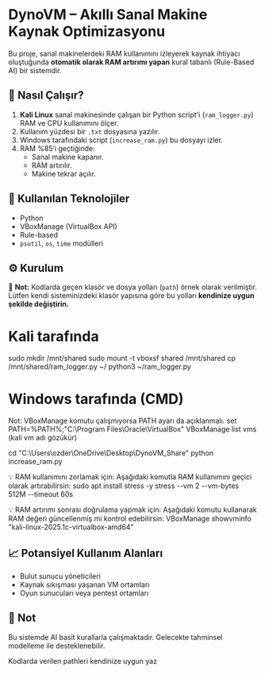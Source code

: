 # DynoVM – Akıllı Sanal Makine Kaynak Optimizasyonu

Bu proje, sanal makinelerdeki RAM kullanımını izleyerek kaynak ihtiyacı oluştuğunda **otomatik olarak RAM artırımı yapan** kural tabanlı (Rule-Based AI) bir sistemdir.

## 🔧 Nasıl Çalışır?

1. **Kali Linux** sanal makinesinde çalışan bir Python script'i (`ram_logger.py`) RAM ve CPU kullanımını ölçer.
2. Kullanım yüzdesi bir `.txt` dosyasına yazılır.
3. Windows tarafındaki script (`increase_ram.py`) bu dosyayı izler.
4. RAM %85’i geçtiğinde:
   - Sanal makine kapanır.
   - RAM artırılır.
   - Makine tekrar açılır.

## 📌 Kullanılan Teknolojiler
- Python
- VBoxManage (VirtualBox API)
- Rule-based 
- `psutil`, `os`, `time` modülleri

## ⚙️ Kurulum
🔧 **Not:** Kodlarda geçen klasör ve dosya yolları (`path`) örnek olarak verilmiştir.  
 Lütfen kendi sisteminizdeki klasör yapısına göre bu yolları **kendinize uygun şekilde değiştirin.**

# Kali tarafında
sudo mkdir /mnt/shared
sudo mount -t vboxsf shared /mnt/shared
cp /mnt/shared/ram_logger.py ~/
python3 ~/ram_logger.py

# Windows tarafında (CMD)
Not: VBoxManage komutu çalışmıyorsa PATH ayarı da açıklanmalı.
set PATH=%PATH%;"C:\Program Files\Oracle\VirtualBox"
VBoxManage list vms      (kali vm adı gözükür)

cd "C:\Users\ozder\OneDrive\Desktop\DynoVM_Share"
python increase_ram.py

💡 RAM kullanımını zorlamak için:
Aşağıdaki komutla RAM kullanımını geçici olarak artırabilirsin:
sudo apt install stress -y
stress --vm 2 --vm-bytes 512M --timeout 60s

💡 RAM artırımı sonrası doğrulama yapmak için:
Aşağıdaki komutu kullanarak RAM değeri güncellenmiş mi kontrol edebilirsin:
VBoxManage showvminfo "kali-linux-2025.1c-virtualbox-amd64"

## 📈 Potansiyel Kullanım Alanları
- Bulut sunucu yöneticileri
- Kaynak sıkışması yaşanan VM ortamları
- Oyun sunucuları veya pentest ortamları

## 🧠 Not
Bu sistemde AI basit kurallarla çalışmaktadır. Gelecekte tahminsel modelleme ile desteklenebilir.

Kodlarda verilen pathleri kendinize uygun yaz

